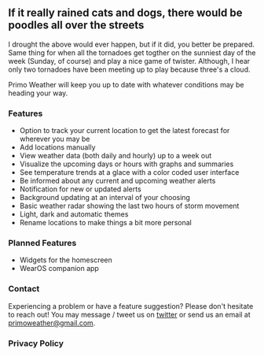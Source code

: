 ## If it really rained cats and dogs, there would be poodles all over the streets

I drought the above would ever happen, but if it did, you better be prepared. Same thing for when all the tornadoes get togther on the sunniest day of the week (Sunday, of course) and play a nice game of twister. Although, I hear only two tornadoes have been meeting up to play because three's a cloud.

Primo Weather will keep you up to date with whatever conditions may be heading your way.

### Features

- Option to track your current location to get the latest forecast for wherever you may be
- Add locations manually
- View weather data (both daily and hourly) up to a week out
- Visualize the upcoming days or hours with graphs and summaries
- See temperature trends at a glace with a color coded user interface
- Be informed about any current and upcoming weather alerts
- Notification for new or updated alerts
- Background updating at an interval of your choosing
- Basic weather radar showing the last two hours of storm movement
- Light, dark and automatic themes
- Rename locations to make things a bit more personal

### Planned Features

- Widgets for the homescreen
- WearOS companion app

### Contact

Experiencing a problem or have a feature suggestion? Please don't hesitate to reach out! You may message / tweet us on [twitter](https://twitter.com/primodev) or send us an email at primoweather@gmail.com.

### Privacy Policy
